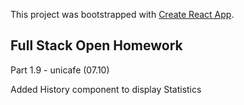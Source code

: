 This project was bootstrapped with [Create React App](https://github.com/facebook/create-react-app).

## Full Stack Open Homework

Part 1.9 - unicafe (07.10)

Added History component to display Statistics
